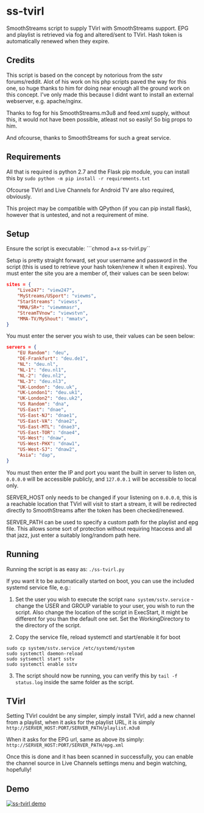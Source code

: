 # ss-tvirl
SmoothStreams script to supply TVirl with SmoothStreams support. EPG and playlist is retrieved via fog and altered/sent to TVirl. Hash token is automatically renewed when they expire.

## Credits

This script is based on the concept by notorious from the sstv forums/reddit. Alot of his work on his php scripts paved the way for this one, so huge thanks to him for doing near enough all the ground work on this concept. I've only made this because I didnt want to install an external webserver, e.g. apache/nginx.

Thanks to fog for his SmoothStreams.m3u8 and feed.xml supply, without this, it would not have been possible, atleast not so easily! So big props to him.

And ofcourse, thanks to SmoothStreams for such a great service.

## Requirements

All that is required is python 2.7 and the Flask pip module, you can install this by ```sudo python -m pip install -r requirements.txt```

Ofcourse TVirl and Live Channels for Android TV are also required, obviously.

This project may be compatible with QPython (if you can pip install flask), however that is untested, and not a requirement of mine.

## Setup

Ensure the script is executable: ```chmod a+x ss-tvirl.py``

Setup is pretty straight forward, set your username and password in the script (this is used to retrieve your hash token/renew it when it expires).
You must enter the site you are a member of, their values can be seen below:

```json
sites = {
    "Live247": "view247",
    "MyStreams/USport": "viewms",
    "StarStreams": "viewss",
    "MMA/SR+": "viewmmasr",
    "StreamTVnow": "viewstvn",
    "MMA-TV/MyShout": "mmatv",
}
```

You must enter the server you wish to use, their values can be seen below:

```json
servers = {
    "EU Random": "deu",
    "DE-Frankfurt": "deu.de1",
    "NL": "deu.nl",
    "NL-1": "deu.nl1",
    "NL-2": "deu.nl2",
    "NL-3": "deu.nl3",
    "UK-London": "deu.uk",
    "UK-London1": "deu.uk1",
    "UK-London2": "deu.uk2",
    "US Random": "dna",
    "US-East": "dnae",
    "US-East-NJ": "dnae1",
    "US-East-VA": "dnae2",
    "US-East-MTL": "dnae3",
    "US-East-TOR": "dnae4",
    "US-West": "dnaw",
    "US-West-PHX": "dnaw1",
    "US-West-SJ": "dnaw2",
    "Asia": "dap",
}
```

You must then enter the IP and port you want the built in server to listen on, ```0.0.0.0``` will be accessible publicly, and ```127.0.0.1``` will be accessible to local only.

SERVER_HOST only needs to be changed if your listening on ```0.0.0.0```, this is a reachable location that TVirl will visit to start a stream, it will be redirected directly to SmoothStreams after the token has been checked/renewed.

SERVER_PATH can be used to specify a custom path for the playlist and epg file. This allows some sort of protection without requiring htaccess and all that jazz, just enter a suitably long/random path here.

## Running

Running the script is as easy as:
```./ss-tvirl.py```

If you want it to be automatically started on boot, you can use the included systemd service file, e.g.:

1. Set the user you wish to execute the script
```nano system/sstv.service``` - change the USER and GROUP variable to your user, you wish to run the script. Also change the location of the script in ExecStart, it might be different for you than the default one set. Set the WorkingDirectory to the directory of the script.

2. Copy the service file, reload systemctl and start/enable it for boot
```
sudo cp system/sstv.service /etc/systemd/system
sudo systemctl daemon-reload 
sudo sytsemctl start sstv
sudo systemctl enable sstv
```

3. The script should now be running, you can verify this by ```tail -f status.log``` inside the same folder as the script.

## TVirl

Setting TVirl couldnt be any simpler, simply install TVirl, add a new channel from a playlist, when it asks for the playlist URL, it is simply ```http://SERVER_HOST:PORT/SERVER_PATH/playlist.m3u8```

When it asks for the EPG url, same as above its simply: ```http://SERVER_HOST:PORT/SERVER_PATH/epg.xml```

Once this is done and it has been scanned in successfully, you can enable the channel source in Live Channels settings menu and begin watching, hopefully!

## Demo

[![ss-tvirl demo](https://img.youtube.com/vi/Og9rjXB2C9w/0.jpg)](https://www.youtube.com/watch?v=Og9rjXB2C9w)
